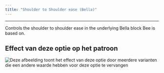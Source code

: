 ```yaml
---
title: "Shoulder to Shoulder ease (Bella)"
---
```


***

Controls the shoulder to shoulder ease in the underlying Bella block Bee is based on.

## Effect van deze optie op het patroon

![Deze afbeelding toont het effect van deze optie door meerdere varianten die een andere waarde hebben voor deze optie te vervangen](bee_shouldertoshoulderease_sample.svg "Effect van deze optie op het patroon")
